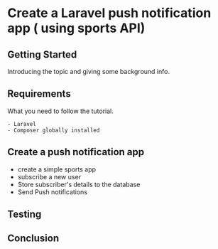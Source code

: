# Create a Laravel push notification app ( using sports API)

## Getting Started

Introducing the topic and giving some background info.

## Requirements

What you need to follow the tutorial.

```
- Laravel
- Composer globally installed
```

## Create a push notification app
  * create a simple sports app
  * subscribe a new user
  * Store subscriber's details to the database
  * Send Push notifications
## Testing

## Conclusion


